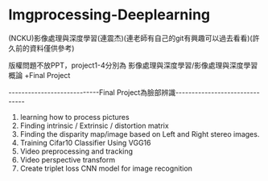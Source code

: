 # Imgprocessing-Deeplearning
(NCKU)影像處理與深度學習(連震杰)(連老師有自己的git有興趣可以過去看看)(許久前的資料僅供參考)

版權問題不放PPT，project1-4分別為 影像處理與深度學習/影像處理與深度學習概論 +Final Project

----------------------------Final Project為臉部辨識-------------------------------
1. learning how to process pictures
2. Finding intrinsic / Extrinsic / distortion matrix
3. Finding the disparity map/image based on Left and Right stereo images.
4. Training Cifar10 Classifier Using VGG16
5. Video preprocessing and tracking
6. Video perspective transform
7. Create triplet loss CNN model for image recognition
